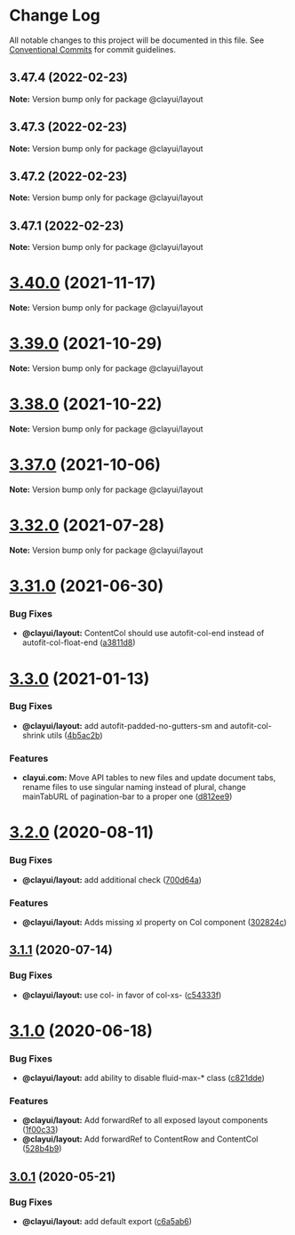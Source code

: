 # Change Log

All notable changes to this project will be documented in this file.
See [Conventional Commits](https://conventionalcommits.org) for commit guidelines.

## 3.47.4 (2022-02-23)

**Note:** Version bump only for package @clayui/layout

## 3.47.3 (2022-02-23)

**Note:** Version bump only for package @clayui/layout

## 3.47.2 (2022-02-23)

**Note:** Version bump only for package @clayui/layout

## 3.47.1 (2022-02-23)

**Note:** Version bump only for package @clayui/layout

# [3.40.0](https://github.com/liferay/clay/compare/v3.39.0...v3.40.0) (2021-11-17)

**Note:** Version bump only for package @clayui/layout

# [3.39.0](https://github.com/liferay/clay/compare/v3.38.0...v3.39.0) (2021-10-29)

**Note:** Version bump only for package @clayui/layout

# [3.38.0](https://github.com/liferay/clay/compare/v3.37.0...v3.38.0) (2021-10-22)

**Note:** Version bump only for package @clayui/layout

# [3.37.0](https://github.com/liferay/clay/compare/v3.36.0...v3.37.0) (2021-10-06)

**Note:** Version bump only for package @clayui/layout

# [3.32.0](https://github.com/liferay/clay/compare/v3.31.0...v3.32.0) (2021-07-28)

**Note:** Version bump only for package @clayui/layout

# [3.31.0](https://github.com/liferay/clay/compare/v3.30.0...v3.31.0) (2021-06-30)

### Bug Fixes

-   **@clayui/layout:** ContentCol should use autofit-col-end instead of autofit-col-float-end ([a3811d8](https://github.com/liferay/clay/commit/a3811d8))

# [3.3.0](https://github.com/liferay/clay/compare/@clayui/layout@3.2.0...@clayui/layout@3.3.0) (2021-01-13)

### Bug Fixes

-   **@clayui/layout:** add autofit-padded-no-gutters-sm and autofit-col-shrink utils ([4b5ac2b](https://github.com/liferay/clay/commit/4b5ac2b))

### Features

-   **clayui.com:** Move API tables to new files and update document tabs, rename files to use singular naming instead of plural, change mainTabURL of pagination-bar to a proper one ([d812ee9](https://github.com/liferay/clay/commit/d812ee9))

# [3.2.0](https://github.com/liferay/clay/compare/@clayui/layout@3.1.1...@clayui/layout@3.2.0) (2020-08-11)

### Bug Fixes

-   **@clayui/layout:** add additional check ([700d64a](https://github.com/liferay/clay/commit/700d64a))

### Features

-   **@clayui/layout:** Adds missing xl property on Col component ([302824c](https://github.com/liferay/clay/commit/302824c))

## [3.1.1](https://github.com/liferay/clay/compare/@clayui/layout@3.1.0...@clayui/layout@3.1.1) (2020-07-14)

### Bug Fixes

-   **@clayui/layout:** use col- in favor of col-xs- ([c54333f](https://github.com/liferay/clay/commit/c54333f))

# [3.1.0](https://github.com/liferay/clay/compare/@clayui/layout@3.0.1...@clayui/layout@3.1.0) (2020-06-18)

### Bug Fixes

-   **@clayui/layout:** add ability to disable fluid-max-\* class ([c821dde](https://github.com/liferay/clay/commit/c821dde))

### Features

-   **@clayui/layout:** Add forwardRef to all exposed layout components ([1f00c33](https://github.com/liferay/clay/commit/1f00c33))
-   **@clayui/layout:** Add forwardRef to ContentRow and ContentCol ([528b4b9](https://github.com/liferay/clay/commit/528b4b9))

## [3.0.1](https://github.com/liferay/clay/compare/@clayui/layout@3.0.0...@clayui/layout@3.0.1) (2020-05-21)

### Bug Fixes

-   **@clayui/layout:** add default export ([c6a5ab6](https://github.com/liferay/clay/commit/c6a5ab6))
